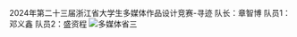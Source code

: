2024年第二十三届浙江省大学生多媒体作品设计竞赛-寻迹
队长：章智博
队员1：邓义鑫
队员2：盛资程
![多媒体省三](https://github.com/user-attachments/assets/e893f50e-dd26-4464-b688-b9010ce16409)

